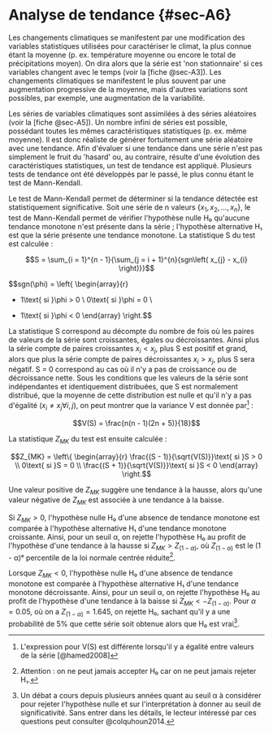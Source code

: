 # Analyse de tendance {#sec-A6}

Les changements climatiques se manifestent par une modification des variables statistiques utilisées pour caractériser le climat, la plus connue étant la moyenne (p. ex. température moyenne ou encore le total de précipitations moyen). On dira alors que la série est 'non stationnaire' si ces variables changent avec le temps (voir la [fiche @sec-A3]). Les changements climatiques se manifestent le plus souvent par une augmentation progressive de la moyenne, mais d'autres variations sont possibles, par exemple, une augmentation de la variabilité.

Les séries de variables climatiques sont assimilées à des séries aléatoires (voir la [fiche @sec-A5]). Un nombre infini de séries est possible, possédant toutes les mêmes caractéristiques statistiques (p. ex. même moyenne). Il est donc réaliste de générer fortuitement une série aléatoire avec une tendance. Afin d'évaluer si une tendance dans une série n'est pas simplement le fruit du 'hasard' ou, au contraire, résulte d'une évolution des caractéristiques statistiques, un test de tendance est appliqué. Plusieurs tests de tendance ont été développés par le passé, le plus connu étant le test de Mann-Kendall.

Le test de Mann-Kendall permet de déterminer si la tendance détectée est statistiquement significative. Soit une série de n valeurs $\{x_1, x_2, …, x_n\}$, le test de Mann-Kendall permet de vérifier l'hypothèse nulle H₀ qu'aucune tendance monotone n'est présente dans la série ; l'hypothèse alternative H₁ est que la série présente une tendance monotone. La statistique S du test est calculée :

$$S = \sum_{i = 1}^{n - 1}{\sum_{j = i + 1}^{n}{sgn\left( x_{j} - x_{i} \right)}}$$

$$sgn(\phi) = \left\{ \begin{array}{r}
+ 1\text{ si }\phi > 0 \\
0\text{ si }\phi = 0 \\
- 1\text{ si }\phi < 0
\end{array} \right.$$

La statistique S correspond au décompte du nombre de fois où les paires de valeurs de la série sont croissantes, égales ou décroissantes. Ainsi plus la série compte de paires croissantes $x_i < x_j$, plus S est positif et grand, alors que plus la série compte de paires décroissantes $x_i > x_j$, plus S sera négatif. S = 0 correspond au cas où il n'y a pas de croissance ou de décroissance nette. Sous les conditions que les valeurs de la série sont indépendantes et identiquement distribuées, que S est normalement distribué, que la moyenne de cette distribution est nulle et qu'il n'y a pas d'égalité ($x_i \neq x_j\forall i, j$), on peut montrer que la variance V est donnée par[^1] :

$$V(S) = \frac{n(n - 1)(2n + 5)}{18}$$

La statistique $Z_{MK}$ du test est ensuite calculée :

$$Z_{MK} = \left\{ \begin{array}{r}
\frac{(S - 1)}{\sqrt{V(S)}}\text{ si }S > 0 \\
0\text{ si }S = 0 \\
\frac{(S + 1)}{\sqrt{V(S)}}\text{ si }S < 0
\end{array} \right.$$

Une valeur positive de $Z_{MK}$ suggère une tendance à la hausse, alors qu'une valeur négative de $Z_{MK}$ est associée à une tendance à la baisse.

Si $Z_{MK} > 0$, l'hypothèse nulle H₀ d'une absence de tendance monotone est comparée à l'hypothèse alternative H₁ d'une tendance monotone croissante. Ainsi, pour un seuil α, on rejette l'hypothèse H₀ au profit de l'hypothèse d'une tendance à la hausse si $Z_{MK} > Z_{(1 - \alpha)}$, où $Z_{(1 - \alpha)}$ est le (1 - α)ᵉ percentile de la loi normale centrée réduite[^2].

Lorsque $Z_{MK} < 0$, l'hypothèse nulle H₀ d'une absence de tendance monotone est comparée à l'hypothèse alternative H₁ d'une tendance monotone décroissante. Ainsi, pour un seuil α, on rejette l'hypothèse H₀ au profit de l'hypothèse d'une tendance à la baisse si $Z_{MK} < -Z_{(1 - \alpha)}$. Pour $\alpha = 0.05$, où on a $Z_{(1 - \alpha)} = 1.645$, on rejette H₀, sachant qu'il y a une probabilité de 5% que cette série soit obtenue alors que H₀ est vrai[^3].

[^1]: L'expression pour V(S) est différente lorsqu'il y a égalité entre valeurs de la série [@hamed2008]

[^2]: Attention : on ne peut jamais accepter H₀ car on ne peut jamais rejeter H₁.

[^3]: Un débat a cours depuis plusieurs années quant au seuil α à considérer pour rejeter l'hypothèse nulle et sur l'interprétation à donner au seuil de significativité. Sans entrer dans les détails, le lecteur intéressé par ces questions peut consulter @colquhoun2014.